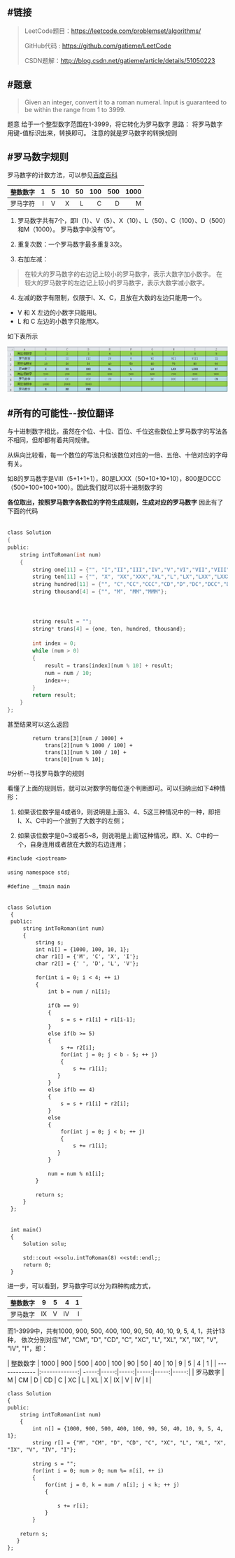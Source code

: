 #链接
-------

>LeetCode题目：https://leetcode.com/problemset/algorithms/
>
>GitHub代码 :  https://github.com/gatieme/LeetCode
>
>CSDN题解：http://blog.csdn.net/gatieme/article/details/51050223


#题意
-------

>Given an integer, convert it to a roman numeral. 
Input is guaranteed to be within the range from 1 to 3999.

题意
给于一个整型数字范围在1-3999，将它转化为罗马数字
思路： 
将罗马数字用键-值标识出来，转换即可。 
注意的就是罗马数字的转换规则 

#罗马数字规则
-------
罗马数字的计数方法，可以参见[百度百科](http://baike.baidu.com/link?url=nEgIPqXCRrXXyEt9S6AKF9-jIOU5mk6n-6SfxmDrR4VRHai_CJnWcAqZ28eVoyHGCxnzuiZVGn9qdaW8AqZCrq)

|整数数字 |  1  | 5 |  10 | 50  | 100 | 500 | 1000 |
| ------------- |:-------------:| -----:|-----:|-----:|-----:|-----:|-----:|
|罗马字符 |   I  | V |  X  |  L   |    C  |    D  |   M   |


1.    罗马数字共有7个，即I（1）、V（5）、X（10）、L（50）、C（100）、D（500）和M（1000）。 
罗马数字中没有“0”。 

2.    重复次数：一个罗马数字最多重复3次。 

3.    右加左减： 
>在较大的罗马数字的右边记上较小的罗马数字，表示大数字加小数字。 
在较大的罗马数字的左边记上较小的罗马数字，表示大数字减小数字。 

4.    左减的数字有限制，仅限于I、X、C，且放在大数的左边只能用一个。 

*    V 和 X 左边的小数字只能用Ⅰ。 
*    L 和 C 左边的小数字只能用X。 

如下表所示

![这里写图片描述](./roman.png)


#所有的可能性--按位翻译
-------

与十进制数字相比，虽然在个位、十位、百位、千位这些数位上罗马数字的写法各不相同，但却都有着共同规律。

从纵向比较看，每一个数位的写法只和该数位对应的一倍、五倍、十倍对应的字母有关。

如8的罗马数字是VIII（5+1+1+1），80是LXXX（50+10+10+10），800是DCCC（500+100+100+100）。因此我们就可以将十进制数字的

**各位取出，按照罗马数字各数位的字符生成规则，生成对应的罗马数字**
因此有了下面的代码

```c

class Solution
{
public:
    string intToRoman(int num)
    {
        string one[11] = {"", "I","II","III","IV","V","VI","VII","VIII","IX"};          ///  个位
        string ten[11] = {"", "X", "XX","XXX","XL","L","LX","LXX","LXXX","XC"};         ///  十位
        string hundred[11] = {"", "C","CC","CCC","CD","D","DC","DCC","DCCC","CM"};      ///  百位
        string thousand[4] = {"", "M", "MM","MMM"};                                     ///  千位



        string result = "";
        string* trans[4] = {one, ten, hundred, thousand};

        int index = 0;
        while (num > 0)
        {
            result = trans[index][num % 10] + result;
            num = num / 10;
            index++;
        }
        return result;
    }
};
```

甚至结果可以这么返回
```
        return trans[3][num / 1000] +
            trans[2][num % 1000 / 100] +
            trans[1][num % 100 / 10] +
            trans[0][num % 10];
```


#分析--寻找罗马数字的规则

看懂了上面的规则后，就可以对数字的每位逐个判断即可。可以归纳出如下4种情形：

1.	如果该位数字是4或者9，则说明是上面3、4、5这三种情况中的一种，即把I、X、C中的一个放到了大数字的左侧；

2.	如果该位数字是0~3或者5~8，则说明是上面1这种情况，即I、X、C中的一个，自身连用或者放在大数的右边连用；

```
#include <iostream>

using namespace std;

#define __tmain main


class Solution
 {
 public:
     string intToRoman(int num)
     {
         string s;
         int n1[] = {1000, 100, 10, 1};
         char r1[] = {'M', 'C', 'X', 'I'};
         char r2[] = {' ', 'D', 'L', 'V'};

         for(int i = 0; i < 4; ++ i)
         {
             int b = num / n1[i];

             if(b == 9)
             {
                 s = s + r1[i] + r1[i-1];
             }
             else if(b >= 5)
             {
                 s += r2[i];
                 for(int j = 0; j < b - 5; ++ j)
                 {
                     s += r1[i];
                }
             }
             else if(b == 4)
             {
                 s = s + r1[i] + r2[i];
             }
             else
             {
                 for(int j = 0; j < b; ++ j)
                 {
                     s += r1[i];
                }
             }

             num = num % n1[i];
         }

         return s;
     }
 };


 int main()
 {
     Solution solu;

     std::cout <<solu.intToRoman(8) <<std::endl;;
     return 0;
 }

```


进一步，可以看到，罗马数字可以分为四种构成方式，
      
| 整数数字 | 9 | 5 | 4 | 1 |
| ------------- |:-------------:| -----:|-----:|-----:|
| 罗马数字 |  IX | V | IV | I |

而1-3999中，共有1000, 900, 500, 400, 100, 90, 50, 40, 10, 9, 5, 4, 1，共计13种，
依次分别对应"M", "CM", "D", "CD", "C", "XC", "L", "XL", "X", "IX", "V", "IV", "I"，即：

| 整数数字 | 1000 | 900 | 500 | 400 | 100 | 90 | 50 | 40 | 10 | 9 | 5 | 4 | 1 |
| ------------- |:-------------:| -----:|-----:|-----:|-----:|-----:|-----:|
| 罗马数字 | M | CM | D |  CD | C |  XC | L | XL | X | IX | V | IV | I |

```
class Solution
{
public:
    string intToRoman(int num)
    {
        int n[] = {1000, 900, 500, 400, 100, 90, 50, 40, 10, 9, 5, 4, 1};
        string r[] = {"M", "CM", "D", "CD", "C", "XC", "L", "XL", "X", "IX", "V", "IV", "I"};

        string s = "";
        for(int i = 0; num > 0; num %= n[i], ++ i)
        {
            for(int j = 0, k = num / n[i]; j < k; ++ j)
            {

                s += r[i];
            }
        }

    return s;
   }
};
```
